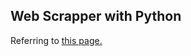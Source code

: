 <h2>Web Scrapper with Python</h2>

Referring to <a href="https://nomadcoders.co/python-for-beginners/lobby">this page.
